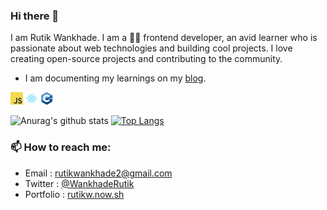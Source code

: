 ### Hi there 👋

<!--
**rutikwankhade/rutikwankhade** is a ✨ _special_ ✨ repository because its `README.md` (this file) appears on your GitHub profile.



Here are some ideas to get you started:

- 🔭 I’m currently working on ...

- 👯 I’m looking to collaborate on ...
- 🤔 I’m looking for help with ...
- 💬 Ask me about ...
- 😄 Pronouns: ...
- ⚡ Fun fact: ...
-->
I am Rutik Wankhade. I am a 👨‍💻 frontend developer, an avid learner who is passionate about web technologies and building cool projects. I love creating open-source projects and contributing to the community.
- I am documenting my learnings on my [blog](https://blog.rutikwankhade.dev).


<code><img height="20" src="https://raw.githubusercontent.com/github/explore/80688e429a7d4ef2fca1e82350fe8e3517d3494d/topics/javascript/javascript.png"></code>
<code><img height="20" src="https://raw.githubusercontent.com/github/explore/80688e429a7d4ef2fca1e82350fe8e3517d3494d/topics/react/react.png"></code>
<code><img height="20" src="https://raw.githubusercontent.com/github/explore/80688e429a7d4ef2fca1e82350fe8e3517d3494d/topics/cpp/cpp.png"></code>


![Anurag's github stats](https://github-readme-stats.vercel.app/api?username=rutikwankhade&show_icons=true&count_private=true&hide=stars&include_all_commits=true&theme=buefy)
[![Top Langs](https://github-readme-stats.vercel.app/api/top-langs/?username=rutikwankhade&layout=compact)](https://github.com/anuraghazra/github-readme-stats)

### 📫 How to reach me:


- Email : rutikwankhade2@gmail.com
- Twitter : [@WankhadeRutik](https://twitter.com/WankhadeRutik)
- Portfolio : [rutikw.now.sh](https://rutikw.now.sh/) 
